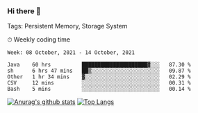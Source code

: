 ### Hi there 👋

Tags: Persistent Memory, Storage System

<!--

[![Anurag's github stats](https://github-readme-stats.vercel.app/api?username=wwyf)](https://github.com/anuraghazra/github-readme-stats)

[![Anurag's github stats](https://github-readme-stats.vercel.app/api?username=wwyf&count_private=true)](https://github.com/anuraghazra/github-readme-stats)


[![Top Langs](https://github-readme-stats.vercel.app/api/top-langs/?username=wwyf&count_private=true&&hide=jupyter%20notebook,html)](https://github.com/anuraghazra/github-readme-stats)



-->


⏱ Weekly coding time

<!--START_SECTION:waka-->
```text
Week: 08 October, 2021 - 14 October, 2021

Java    60 hrs          █████████████████████▓░░░   87.30 % 
sh      6 hrs 47 mins   ██▒░░░░░░░░░░░░░░░░░░░░░░   09.87 % 
Other   1 hr 34 mins    ▓░░░░░░░░░░░░░░░░░░░░░░░░   02.29 % 
CSV     12 mins         ░░░░░░░░░░░░░░░░░░░░░░░░░   00.31 % 
Bash    5 mins          ░░░░░░░░░░░░░░░░░░░░░░░░░   00.14 % 
```
<!--END_SECTION:waka-->



[![Anurag's github stats](https://github-readme-stats.vercel.app/api?username=wwyf&count_private=true&show_icons=true&hide_border=true)](https://github.com/anuraghazra/github-readme-stats) [![Top Langs](https://github-readme-stats.vercel.app/api/top-langs/?username=wwyf&count_private=true&hide=jupyter%20notebook,html,OpenEdge%20ABL&langs_count=10&layout=compact&hide_border=true)](https://github.com/anuraghazra/github-readme-stats)

<!--

[![willianrod's wakatime stats](https://github-readme-stats.vercel.app/api/wakatime?username=wwyf)](https://github.com/anuraghazra/github-readme-stats)


-->
